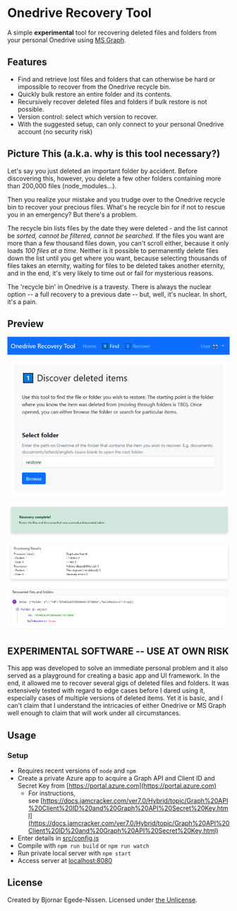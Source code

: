 # Onedrive Recovery Tool

A simple **experimental** tool for recovering deleted files and folders from your personal Onedrive using [MS Graph](https://docs.microsoft.com/en-us/graph/overview).

## Features

* Find and retrieve lost files and folders that can otherwise be hard or impossible to recover from the Onedrive recycle bin.
* Quickly bulk restore an entire folder and its contents.
* Recursively recover deleted files and folders if bulk restore is not possible.
* Version control: select which version to recover.
* With the suggested setup, can only connect to your personal Onedrive account (no security risk)

## Picture This (a.k.a. why is this tool necessary?)

Let's say you just deleted an important folder by accident. Before discovering this, however, you delete a few other folders containing more than 200,000 files (node\_modules...).

Then you realize your mistake and you trudge over to the Onedrive recycle bin to recover your precious files. What's he recycle bin for if not to rescue you in an emergency? But there's a problem.

The recycle bin lists files by the date they were deleted - and the list cannot be *sorted, cannot be filtered, cannot be searched.* If the files you want are more than a few thousand files down, you can't scroll either, because it only loads *100 files at a time.* Neither is it possible to permanently delete files down the list until you get where you want, because selecting thousands of files takes an eternity, waiting for files to be deleted takes another eternity, and in the end, it's very likely to time out or fail for mysterious reasons.

The 'recycle bin' in Onedrive is a travesty. There is always the nuclear option -- a full recovery to a previous date -- but, well, it's nuclear. In short, it's a pain.

## Preview

![image](./screenshots/onedrive-discover.png)

![image](./screenshots/onedrive-results.png)

## EXPERIMENTAL SOFTWARE -- USE AT OWN RISK

This app was developed to solve an immediate personal problem and it also served as a playground for creating a basic app and UI framework. In the end, it allowed me to recover several gigs of deleted files and folders. It was extensively tested with regard to edge cases before I dared using it, especially cases of multiple versions of deleted items. Yet it is basic, and I can't claim that I understand the intricacies of either Onedrive or MS Graph well enough to claim that will work under all circumstances.

## Usage

### Setup

* Requires recent versions of `node` and `npm`
* Create a private Azure app to acquire a Graph API and Client ID and Secret Key from [https://portal.azure.com](https://portal.azure.com)
    * For instructions, see [https://docs.jamcracker.com/ver7.0/Hybrid/topic/Graph%20API%20Client%20ID%20and%20Graph%20API%20Secret%20Key.html](https://docs.jamcracker.com/ver7.0/Hybrid/topic/Graph%20API%20Client%20ID%20and%20Graph%20API%20Secret%20Key.html)
* Enter details in [src/config.js](.src/config.js)
* Compile with `npm run build` or `npm run watch`
* Run private local server with `npm start`
* Access server at [localhost:8080](http://localhost:8080)

## License

Created by Bjornar Egede-Nissen.
Licensed under [the Unlicense](./LICENSE).
